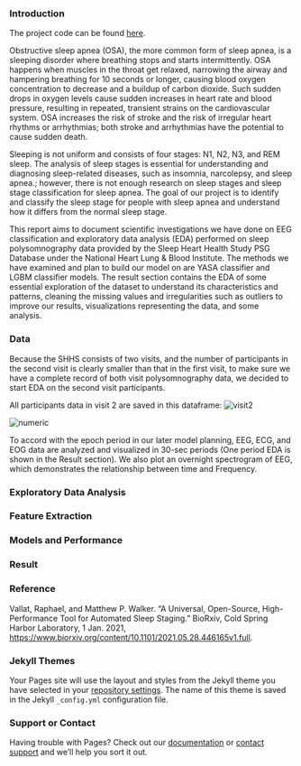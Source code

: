 ### Introduction

The project code can be found [here](https://github.com/chinkevin/DSC180_sleep_apnea).

Obstructive sleep apnea (OSA), the more common form of sleep apnea, is a sleeping disorder where breathing stops and starts intermittently. OSA happens when muscles in the throat get relaxed, narrowing the airway and hampering breathing for 10 seconds or longer, causing blood oxygen concentration to decrease and a buildup of carbon dioxide. Such sudden drops in oxygen levels cause sudden increases in heart rate and blood pressure, resulting in repeated, transient strains on the cardiovascular system. OSA increases the risk of stroke and the risk of irregular heart rhythms or arrhythmias; both stroke and arrhythmias have the potential to cause sudden death. 

Sleeping is not uniform and consists of four stages: N1, N2, N3, and REM sleep. The analysis of sleep stages is essential for understanding and diagnosing sleep-related diseases, such as insomnia, narcolepsy, and sleep apnea.; however, there is not enough research on sleep stages and sleep stage classification for sleep apnea. The goal of our project is to identify and classify the sleep stage for people with sleep apnea and understand how it differs from the normal sleep stage.

This report aims to document scientific investigations we have done on EEG classification and exploratory data analysis (EDA) performed on sleep polysomnography data provided by the Sleep Heart Health Study PSG Database under the National Heart Lung & Blood Institute. The methods we have examined and plan to build our model on are YASA classifier and LGBM classifier models. The result section contains the EDA of some essential exploration of the dataset to understand its characteristics and patterns, cleaning the missing values and irregularities such as outliers to improve our results, visualizations representing the data, and some analysis.


### Data

Because the SHHS consists of two visits, and the number of participants in the second visit is clearly smaller than that in the first visit, to make sure we have a complete record of both visit polysomnography data, we decided to start EDA on the second visit participants. 

All participants data in visit 2 are saved in this dataframe:
![visit2](https://github.com/YilanG08/sleepstage/blob/main/images/visit2.png)

![numeric](https://github.com/YilanG08/sleepstage/blob/main/images/numeric.png)

To accord with the epoch period in our later model planning, EEG, ECG, and EOG data are analyzed and visualized in 30-sec periods (One period EDA is shown in the Result section). We also plot an overnight spectrogram of EEG, which demonstrates the relationship between time and Frequency.



### Exploratory Data Analysis

### Feature Extraction

### Models and Performance

### Result

### Reference

Vallat, Raphael, and Matthew P. Walker. “A Universal, Open-Source, High-Performance Tool for Automated Sleep Staging.” BioRxiv, Cold Spring Harbor Laboratory, 1 Jan. 2021, https://www.biorxiv.org/content/10.1101/2021.05.28.446165v1.full.


### Jekyll Themes

Your Pages site will use the layout and styles from the Jekyll theme you have selected in your [repository settings](https://github.com/YilanG08/YilanG08.github.io/settings/pages). The name of this theme is saved in the Jekyll `_config.yml` configuration file.

### Support or Contact

Having trouble with Pages? Check out our [documentation](https://docs.github.com/categories/github-pages-basics/) or [contact support](https://support.github.com/contact) and we’ll help you sort it out.
